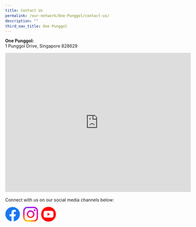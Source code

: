 ```yaml
---
title: Contact Us
permalink: /our-network/One-Punggol/contact-us/
description: ""
third_nav_title: One Punggol
---
```

**One Punggol:**<br>1 Punggol Drive, Singapore 828629



<iframe src="https://www.google.com/maps/embed?pb=!1m18!1m12!1m3!1d3988.6138232106605!2d103.9026321652558!3d1.4079099617771185!2m3!1f0!2f0!3f0!3m2!1i1024!2i768!4f13.1!3m3!1m2!1s0x31da157f33fe053b%3A0x22c895b7626afa09!2sOne%20Punggol!5e0!3m2!1sen!2ssg!4v1664268119827!5m2!1sen!2ssg" width="600" height="450" style="border:0;" allowfullscreen="" loading="lazy"></iframe>

Connect with us on our social media channels below:<br>

<a href="https://www.facebook.com/OnePunggol/"><img style="width:48px"  align="left" src="/images/Facebook Button Logo.png"></a>

<img style="width:10px"  align="left" src="/images/Blank Space.png">

<a href="https://www.instagram.com/OnePunggol/"> <img style="width:48px"  align="left" src="/images/Instagram Logo.png"></a>

<img style="width:10px"  align="left" src="/images/Blank Space.png">

<a href="https://www.youtube.com/channel/UCJ0QKS7pKQJEKakL1w4Erlw"> <img style="width:48px"  align="left" src="/images/Youtube Button Logo.png"></a>